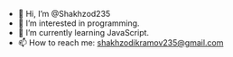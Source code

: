- 👋 Hi, I’m @Shakhzod235
- 👀 I’m interested in programming.
- 🌱 I’m currently learning JavaScript.
- 📫 How to reach me: shakhzodikramov235@gmail.com
